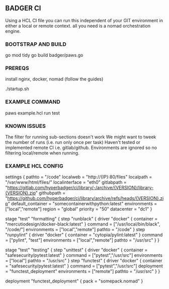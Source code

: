 ## BADGER CI

Using a HCL CI file you can run this independent of your GIT environment in either a local or remote context. all you need is a nomad orchestration engine.

### BOOTSTRAP AND BUILD
go mod tidy
go build badger/paws.go

### PREREQS
install nginx, docker, nomad (follow the guides)

./startup.sh 

### EXAMPLE COMMAND
paws example.hcl run test

### KNOWN ISSUES
The filter for running sub-sections doesn't work
We might want to tweek the number of runs (i.e. run only once per task)
Haven't tested or implemented remote CI i.e. gitlab/github.
Environments are ignored so no filtering local/remote when running.

### EXAMPLE HCL CONFIG

settings {
        pathto = "/code"
        localweb = "http://{IP}:80/files"
        localpath = "/var/www/html/files/"
        localinterface = "eth0"
        gitlabpath = "https://gitlab.com/hyperbadger/ci/library/-/archive/{VERSION}/library-{VERSION}.zip"
        githubpath = "https://github.com/hyperbadger/ci/library/archive/refs/heads/{VERSION}.zip"
        default_container = "somecontainerwithpython:latest"
        environments = ["local","remote"]
        region = "global"
        priority = "50"
        datacenter = "dc1"
}

stage "test" "formatting" {
    step "runblack" {
        driver "docker" {
            container = "mercutiodesign/docker-black:latest"
        }
        command = ["/usr/local/bin/black", "/code/"]
        environments = ["local","remote"]
        pathto = "/code"
    }
    step "runpylint" {
        driver "docker" {
            container = "cytopia/pylint:latest"
        }
        command = ["pylint", "test"]
        environments = ["local","remote"]
        pathto = "/usr/src"
    }
}

stage "test" "testing" {
    step "unittest" {
        driver "docker" {
            container = "safesecurity/pytest:latest"
        }
        command = ["pytest","/usr/src"]
        environments = ["local"]
        pathto = "/usr/src"
    }
    step "functest" {
        driver "docker" {
            container = "safesecurity/pytest:latest"
        }
        command = ["pytest","/usr/src"]
        deployment = "functest_deployment"
        environments = ["remote"]
        pathto = "/usr/src"
    }
}

deployment "functest_deployment" {
    pack = "somepack.nomad"
}